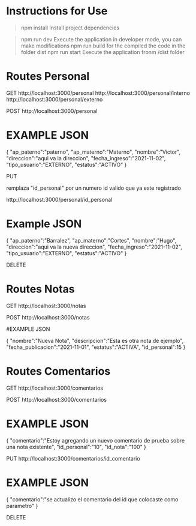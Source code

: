 # Instructions for Use

>npm install            Install project dependencies

>npm run dev            Execute the application in developer mode, you can make modifications
>npm run build          for the compiled the code in the folder dist
>npm run start          Execute the application fronm /dist folder

# Routes Personal

GET
http://localhost:3000/personal
http://localhost:3000/personal/interno
http://localhost:3000/personal/externo

POST
http://localhost:3000/personal

# EXAMPLE JSON
{
    "ap_paterno":"paterno",
    "ap_materno":"Materno",
    "nombre":"Victor",
    "direccion":"aqui va la direccion",
    "fecha_ingreso":"2021-11-02",
    "tipo_usuario":"EXTERNO",
    "estatus":"ACTIVO"
}

PUT

remplaza "id_personal" por un numero id valido que ya este registrado 

http://localhost:3000/personal/id_personal

# Example JSON
{
    "ap_paterno":"Barralez",
    "ap_materno":"Cortes",
    "nombre":"Hugo",
    "direccion":"aqui va la nueva direccion",
    "fecha_ingreso":"2021-11-02",
    "tipo_usuario":"EXTERNO",
    "estatus":"ACTIVO"
}

DELETE


# Routes Notas

GET
http://localhost:3000/notas

POST
http://localhost:3000/notas

#EXAMPLE JSON

{
    "nombre":"Nueva Nota",
    "descripcion":"Esta es otra nota de ejemplo",
    "fecha_publicacion":"2021-11-01",
    "estatus":"ACTIVA",
    "id_personal":15
}

# Routes Comentarios

GET
http://localhost:3000/comentarios

POST
http://localhost:3000/comentarios

# EXAMPLE JSON

{
    "comentario":"Estoy agregando un nuevo comentario de prueba sobre una nota existente",
    "id_personal":"10",
    "id_nota":"100"
}

PUT
http://localhost:3000/comentarios/id_comentario

# EXAMPLE JSON

{
    "comentario":"se actualizo el comentario del id que colocaste como parametro"
}

DELETE

